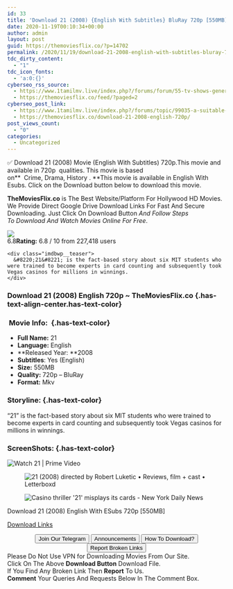 ```yaml
---
id: 33
title: 'Download 21 (2008) {English With Subtitles} BluRay 720p [550MB]'
date: 2020-11-19T00:10:34+00:00
author: admin
layout: post
guid: https://themoviesflix.co/?p=14702
permalink: /2020/11/19/download-21-2008-english-with-subtitles-bluray-720p-550mb/
tdc_dirty_content:
  - "1"
tdc_icon_fonts:
  - 'a:0:{}'
cyberseo_rss_source:
  - https://www.1tamilmv.live/index.php?/forums/forum/55-tv-shows-general-videos.xml/
  - https://themoviesflix.co/feed/?paged=2
cyberseo_post_link:
  - https://www.1tamilmv.live/index.php?/forums/topic/99035-a-suitable-boy-2020-s01-1080p-bbc-web-dl-aac-20-x264-ep-1-6-g-drive-ninja-360/
  - https://themoviesflix.co/download-21-2008-english-720p/
post_views_count:
  - "0"
categories:
  - Uncategorized
---
```

✅ Download 21 (2008)&nbsp;Movie&nbsp;(English With Subtitles)&nbsp;720p.This&nbsp;movie and available in&nbsp;720p&nbsp;&nbsp;qualities. This movie is based on**&nbsp;&nbsp;Crime,&nbsp;Drama,&nbsp;History&nbsp;.&nbsp;**This movie is available in English With Esubs. Click on the Download button below to download this movie.

**TheMoviesFlix.co**&nbsp;is The Best Website/Platform For Hollywood HD Movies. We Provide Direct Google Drive Download Links For Fast And Secure Downloading. Just Click On Download Button&nbsp;_And Follow Steps To&nbsp;Download And Watch Movies Online For Free_.

<div class="imdbwp imdbwp--movie dark">
  <div class="imdbwp__thumb">
    <a class="imdbwp__link" target="_blank" title="21" href="https://www.imdb.com/title/tt0478087/" rel="nofollow noopener noreferrer"><img class="imdbwp__img" src="https://m.media-amazon.com/images/M/MV5BMjAyNTU5OTcxOV5BMl5BanBnXkFtZTcwMDEyNjM2MQ@@._V1_SX300.jpg" /></a>
  </div>
  
  <div class="imdbwp__content">
    <div class="imdbwp__belt">
      <span class="imdbwp__star">6.8</span><span class="imdbwp__rating"><strong>Rating:</strong> 6.8 / 10 from 227,418 users</span>
    </div>
    
    <div class="imdbwp__teaser">
      &#8220;21&#8221; is the fact-based story about six MIT students who were trained to become experts in card counting and subsequently took Vegas casinos for millions in winnings.
    </div>
  </div>
</div>

### Download 21 (2008)&nbsp;English 720p&nbsp;~ TheMoviesFlix.co {.has-text-align-center.has-text-color}

### &nbsp;Movie Info:&nbsp; {.has-text-color}

  * **Full Name:** 21
  * **Language:**&nbsp;English
  * **Released Year:&nbsp;**2008
  * **Subtitles**: Yes (English)
  * **Size:**&nbsp;550MB
  * **Quality:**&nbsp;720p – BluRay
  * **Format:**&nbsp;Mkv

### Storyline: {.has-text-color}

“21” is the fact-based story about six MIT students who were trained to become experts in card counting and subsequently took Vegas casinos for millions in winnings.

### ScreenShots: {.has-text-color}<figure class="wp-block-image">

![Watch 21 | Prime Video](https://images-na.ssl-images-amazon.com/images/S/sgp-catalog-images/region_US/sphe-21_2008-Full-Image_GalleryBackground-en-US-1484000188890._SX1080_.jpg) </figure> <figure class="wp-block-image">![21 (2008) directed by Robert Luketic • Reviews, film + cast • Letterboxd](https://a.ltrbxd.com/resized/sm/upload/rh/t7/dy/2d/21-1200-1200-675-675-crop-000000.jpg?k=088518359f)</figure> <figure class="wp-block-image alignwide">![Casino thriller '21' misplays its cards - New York Daily News](https://www.nydailynews.com/resizer/Eob9UWSqmzsftVfNJ715xte2rPU=/415x276/top/arc-anglerfish-arc2-prod-tronc.s3.amazonaws.com/public/RA6JU66AM443PMGLSJ4HMFNOOQ.jpg)</figure> 

<p class="has-text-align-center has-text-color has-medium-font-size">
  Download 21 (2008) English With ESubs 720p [550MB]
</p>

<span class="mb-center maxbutton-3-center"><span class="maxbutton-3-container mb-container"><a class="maxbutton-3 maxbutton maxbutton-post-button" target="_blank" rel="nofollow noopener noreferrer" href="https://coinquint.com/a20078/"><span class="mb-text">Download Links</span></a></span></span>

<center>
</center>

<center>
  <a href="https://t.me/themoviesflixcom" target="_blank" data-wpel-link="external" rel="nofollow external noopener noreferrer"><button class="button button5">Join Our Telegram</button></a> <a href="https://themoviesflix.co/download-21-2008-english-720p/#" target="_blank" data-wpel-link="external" rel="nofollow external noopener noreferrer"><button class="button button5">Announcements</button></a> <a href="https://themoviesflix.com/how-to-download/" target="_blank" data-wpel-link="external" rel="nofollow external noopener noreferrer"><button class="button button5">How To Download?</button></a> <a href="https://themoviesflix.co/download-21-2008-english-720p/#" target="_blank" data-wpel-link="external" rel="nofollow external noopener noreferrer"><button class="button button5">Report Broken Links</button></a>
</center>

<div class="alert alert-danger">
  Please Do Not Use VPN for Downloading Movies From Our Site.
</div>

<div class="alert alert-success">
  Click On The Above <strong>Download Button</strong> Download File.
</div>

<div class="alert alert-warning">
  If You Find Any Broken Link Then <strong>Report</strong> To Us.
</div>

<div class="alert alert-info">
  <strong>Comment</strong> Your Queries And Requests Below In The Comment Box.
</div>